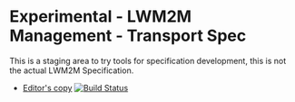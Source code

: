 # Experimental - LWM2M Management - Transport Spec

This is a staging area to try tools for specification development, this is not the actual LWM2M Specification.
 
* [Editor's copy](https://omadm.github.io/comi/) [![Build Status](https://travis-ci.org/omadm/comi.svg?branch=master)](https://travis-ci.org/omadm/comi)


